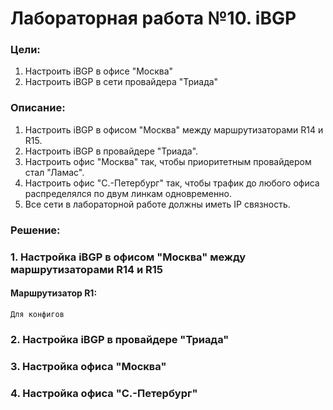 # Лабораторная работа №10. iBGP
### Цели:
1. Настроить iBGP в офисе "Москва"
2. Настроить iBGP в сети провайдера "Триада"

### Описание:
1. Настроить iBGP в офисом "Москва" между маршрутизаторами R14 и R15.
2. Настроить iBGP в провайдере "Триада".
3. Настроить офис "Москва" так, чтобы приоритетным провайдером стал "Ламас".
4. Настроить офис "С.-Петербург" так, чтобы трафик до любого офиса распределялся по двум линкам одновременно.
5. Все сети в лабораторной работе должны иметь IP связность.

### Решение:
### 1. Настройка iBGP в офисом "Москва" между маршрутизаторами R14 и R15

#### Маршрутизатор R1:
```
Для конфигов
```

### 2. Настройка iBGP в провайдере "Триада"





### 3. Настройка офиса "Москва"

### 4. Настройка офиса "С.-Петербург"
